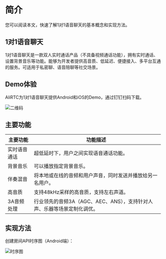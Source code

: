 # 简介

您可以阅读本文，快速了解1对1语音聊天的基本概念和实现方法。

## 1对1语音聊天

1对1语音聊天是一款双人实时通话产品（不具备视频通话功能），拥有实时通话、设置背景音乐等功能。能够为开发者提供高音质、低延迟、便捷接入、多平台互通的服务。可适用于私密聊、语音陪聊等社交场景。

## Demo体验

AliRTC为1对1语音聊天提供Android和iOS的Demo，通过钉钉扫码下载。

![二维码](https://static-aliyun-doc.oss-accelerate.aliyuncs.com/assets/img/zh-CN/6444707061/p120893.png)

## 主要功能

|主要功能|功能描述|
|----|----|
|实时语音通话|超低延时下，用户之间实现语音通话功能。|
|背景音乐|可以播放指定背景音乐。|
|伴奏混音|将本地或在线的音频和用户声音，同时发送并播放给另一名用户。|
|高音质|支持48kHz采样的高音质，支持左右声道。|
|3A音频处理|行业领先的音频3A（AGC、AEC、ANS），支持针对人声、乐器等场景定制化调优。|

## 实现方法

创建房间API时序图（Android端）：

![时序图](https://static-aliyun-doc.oss-accelerate.aliyuncs.com/assets/img/zh-CN/8619973061/p120900.png)

